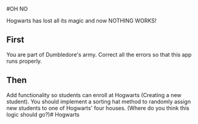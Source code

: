 #OH NO

Hogwarts has lost all its magic and now NOTHING WORKS!

## First
You are part of Dumbledore's army. Correct all the errors so that this app runs properly.

## Then
Add functionality so students can enroll at Hogwarts (Creating a new student). You should implement a sorting hat method to randomly assign new students to one of Hogwarts' four houses. (Where do you think this logic should go?)# Hogwarts
